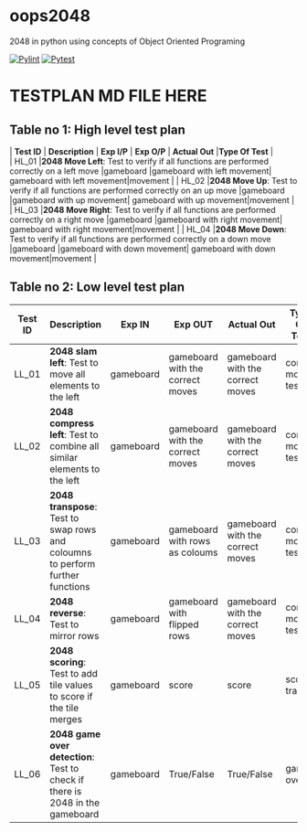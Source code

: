 # oops2048
2048 in python using concepts of Object Oriented Programing

[![Pylint](https://github.com/technocrat13/oops2048/actions/workflows/Pylint.yml/badge.svg)](https://github.com/technocrat13/oops2048/actions/workflows/Pylint.yml)
[![Pytest](https://github.com/technocrat13/oops2048/actions/workflows/Pytest.yml/badge.svg)](https://github.com/technocrat13/oops2048/actions/workflows/Pytest.yml)


# TESTPLAN MD FILE HERE


## Table no 1: High level test plan

| **Test ID** | **Description**                                              | **Exp I/P** | **Exp O/P** | **Actual Out** |**Type Of Test**  |    
|  HL_01      |**2048 Move Left**: Test to verify if all functions are performed correctly on a left move |gameboard |gameboard with left movement| gameboard with left movement|movement |
|  HL_02      |**2048 Move Up**: Test to verify if all functions are performed correctly on an up move |gameboard |gameboard with up movement| gameboard with up movement|movement |
|  HL_03      |**2048 Move Right**: Test to verify if all functions are performed correctly on a right move |gameboard |gameboard with right movement| gameboard with right movement|movement |
|  HL_04      |**2048 Move Down**: Test to verify if all functions are performed correctly on a down move |gameboard |gameboard with down movement| gameboard with down movement|movement |


## Table no 2: Low level test plan

| **Test ID** | **Description**                                              | **Exp IN** | **Exp OUT** | **Actual Out** |**Type Of Test**  |    
|-------------|--------------------------------------------------------------|------------|-------------|----------------|------------------|
|  LL_01   |**2048 slam left**: Test to move all elements to the left|gameboard |gameboard with the correct moves |gameboard with the correct moves |core move test |
|  LL_02   |**2048 compress left**: Test to combine all similar elements to the left|gameboard |gameboard with the correct moves |gameboard with the correct moves |core move test |
|  LL_03   |**2048 transpose**: Test to swap rows and coloumns to perform further functions|gameboard |gameboard with rows as coloums |gameboard with the correct moves |core move test |
|  LL_04   |**2048 reverse**: Test to mirror rows|gameboard |gameboard with flipped rows |gameboard with the correct moves |core move test |
|  LL_05   |**2048 scoring**: Test to add tile values to score if the tile merges |gameboard |score |score |score tracker |
|  LL_06   |**2048 game over detection**: Test to check if there is 2048 in the gameboard|gameboard |True/False |True/False |game over |

